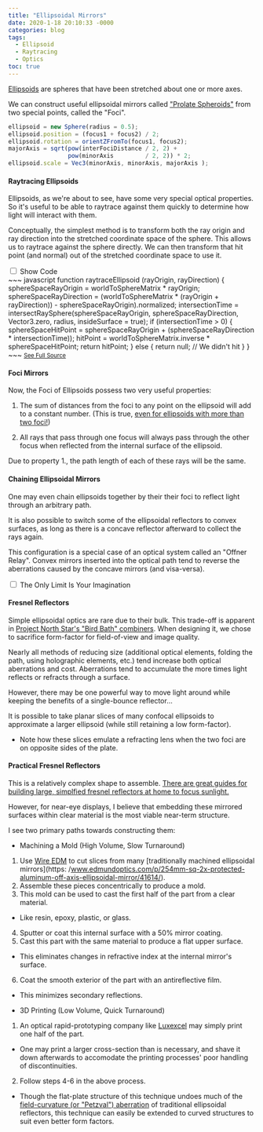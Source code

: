 ```yaml
---
title: "Ellipsoidal Mirrors"
date: 2020-1-18 20:10:33 -0000
categories: blog
tags:
  - Ellipsoid
  - Raytracing
  - Optics
toc: true
---
```


[Ellipsoids](https://en.wikipedia.org/wiki/Ellipsoid) are spheres that have been stretched about one or more axes.

We can construct useful ellipsoidal mirrors called ["Prolate Spheroids"](https://en.wikipedia.org/wiki/Spheroid#Prolate_spheroids) from two special points, called the "Foci".
<!-- Hide the Table of Contents (but keep the navigation :^) ... -->
<script type="text/javascript">
  document.getElementsByClassName('toc')[0].style.display = 'none';
</script>
<!-- Load the Three.js library, assorted helpers, and the actual line fitting script code... -->
<script type="text/javascript" src="../../assets/js/three.js"></script>
<script type="text/javascript" src="../../assets/js/DragControls.js"></script>
<script type="text/javascript" src="../../assets/js/OrbitControls.js"></script>
<script type="text/javascript" src="../../assets/js/IK/Environment.js"></script>
<script type="text/javascript" src="../../assets/js/Ellipsoids/Ellipsoid.js"></script>
<script type="text/javascript" src="../../assets/js/Ellipsoids/LineDrawer.js"></script>
<script type="text/javascript" src="../../assets/js/Ellipsoids/Projector.js"></script>
<script type="text/javascript" src="../../assets/js/Ellipsoids/EllipsoidRaytracer.js" config="0" orbit="enabled"></script>

~~~ javascript
ellipsoid = new Sphere(radius = 0.5);
ellipsoid.position = (focus1 + focus2) / 2;
ellipsoid.rotation = orientZFromTo(focus1, focus2);
majorAxis = sqrt(pow(interFociDistance / 2, 2) + 
                 pow(minorAxis         / 2, 2)) * 2;
ellipsoid.scale = Vec3(minorAxis, minorAxis, majorAxis );
~~~

#### Raytracing Ellipsoids 

Ellipsoids, as we're about to see, have some very special optical properties.  So it's useful to be able to raytrace against them quickly to determine how light will interact with them.

Conceptually, the simplest method is to transform both the ray origin and ray direction into the stretched coordinate space of the sphere.  This allows us to raytrace against the sphere directly.  We can then transform that hit point (and normal) out of the stretched coordinate space to use it.

<div class="togglebox">
  <input id="toggle2" type="checkbox" name="toggle" />
  <label for="toggle2">Show Code</label>
  <section id="content2" markdown="1" >
~~~ javascript
function raytraceEllipsoid (rayOrigin, rayDirection) {
  sphereSpaceRayOrigin    =  worldToSphereMatrix *  rayOrigin;
  sphereSpaceRayDirection = (worldToSphereMatrix * (rayOrigin + rayDirection)) - sphereSpaceRayOrigin).normalized;
  intersectionTime        = intersectRaySphere(sphereSpaceRayOrigin, sphereSpaceRayDirection, Vector3.zero, radius, insideSurface = true);
  if (intersectionTime > 0) {
    sphereSpaceHitPoint   = sphereSpaceRayOrigin + (sphereSpaceRayDirection * intersectionTime));
    hitPoint              = worldToSphereMatrix.inverse * sphereSpaceHitPoint;
    return hitPoint;
  } else {
    return null; // We didn't hit
  }
}
~~~
<a href="https://github.com/zalo/zalo.github.io/blob/master/assets/js/Ellipsoids/Ellipsoid.js#L60-L94"><small>See Full Source</small></a>
  </section>
</div>

#### Foci Mirrors 

Now, the Foci of Ellipsoids possess two very useful properties:

 1. The sum of distances from the foci to any point on the ellipsoid will add to a constant number.  (This is true, [even for ellipsoids with more than two foci!](https://en.wikipedia.org/wiki/N-ellipse))

 2. All rays that pass through one focus will always pass through the other focus when reflected from the internal surface of the ellipsoid.

<script type="text/javascript" src="../../assets/js/Ellipsoids/EllipsoidRaytracer.js" config="0" inverted="enabled" projector="enabled" projectorFoV="165" orbit="enabled"></script>

Due to property 1., the path length of each of these rays will be the same.

#### Chaining Ellipsoidal Mirrors 

One may even chain ellipsoids together by their their foci to reflect light through an arbitrary path.

<script type="text/javascript" src="../../assets/js/Ellipsoids/EllipsoidRaytracer.js" config="1" inverted="enabled" projector="enabled" projectorFoV="120" orbit="enabled"></script>

It is also possible to switch some of the ellipsoidal reflectors to convex surfaces, as long as there is a concave reflector afterward to collect the rays again.

<script type="text/javascript" src="../../assets/js/Ellipsoids/EllipsoidRaytracer.js" config="2" inverted="enabled" projector="enabled" projectorFoV="120" orbit="enabled"></script>

This configuration is a special case of an optical system called an "Offner Relay".  Convex mirrors inserted into the optical path tend to reverse the aberrations caused by the concave mirrors (and visa-versa).

<div class="togglebox">
  <input id="toggle1Long" type="checkbox" name="toggle" />
  <label for="toggle1Long">The Only Limit Is Your Imagination</label>
  <section id="content1Long" markdown="1" >
<script type="text/javascript" src="../../assets/js/Ellipsoids/EllipsoidRaytracer.js" config="3" inverted="enabled" projector="enabled" projectorFoV="120" orbit="enabled"></script>

<script type="text/javascript" src="../../assets/js/Ellipsoids/EllipsoidRaytracer.js" config="4" inverted="enabled" projector="enabled" projectorFoV="120" orbit="enabled"></script>
  </section>
</div>

#### Fresnel Reflectors 

Simple ellipsoidal optics are rare due to their bulk.  This trade-off is apparent in [Project North Star's "Bird Bath" combiners](http://blog.leapmotion.com/north-star-open-source/).  When designing it, we chose to sacrifice form-factor for field-of-view and image quality.

Nearly all methods of reducing size (additional optical elements, folding the path, using holographic elements, etc.) tend increase both optical aberrations and cost.  Aberrations tend to accumulate the more times light reflects or refracts through a surface.

However, there may be one powerful way to move light around while keeping the benefits of a single-bounce reflector...

<script type="text/javascript" src="../../assets/js/Ellipsoids/FresnelEllipsoid.js" orbit="enabled"></script>

It is possible to take planar slices of many confocal ellipsoids to approximate a larger ellipsoid (while still retaining a low form-factor).

* Note how these slices emulate a refracting lens when the two foci are on opposite sides of the plate.

#### Practical Fresnel Reflectors

This is a relatively complex shape to assemble.  [There are great guides for building large, simplfied fresnel reflectors at home to focus sunlight.](http://www.dr-iguana.com/prj_FlatPackMirror/index.html)

However, for near-eye displays, I believe that embedding these mirrored surfaces within clear material is the most viable near-term structure.

I see two primary paths towards constructing them:

* Machining a Mold (High Volume, Slow Turnaround)
 1. Use [Wire EDM](https://www.youtube.com/watch?v=pBueWfzb7P0) to cut slices from many [traditionally machined ellipsoidal mirrors](https: /www.edmundoptics.com/p/254mm-sq-2x-protected-aluminum-off-axis-ellipsoidal-mirror/41614/).  
 2. Assemble these pieces concentrically to produce a mold.
 3. This mold can be used to cast the first half of the part from a clear material.
  * Like resin, epoxy, plastic, or glass.
 
 4. Sputter or coat this internal surface with a 50% mirror coating.
 5. Cast this part with the same material to produce a flat upper surface.
  * This eliminates changes in refractive index at the internal mirror's surface.  
 
 6. Coat the smooth exterior of the part with an antireflective film.
  * This minimizes secondary reflections.

* 3D Printing (Low Volume, Quick Turnaround)
 1. An optical rapid-prototyping company like [Luxexcel](https://www.luxexcel.com/) may simply print one half of the part.  
  * One may print a larger cross-section than is necessary, and shave it down afterwards to accomodate the printing processes' poor handling of discontinuities.
 
 2. Follow steps 4-6 in the above process.


* Though the flat-plate structure of this technique undoes much of the [field-curvature (or "Petzval") aberration](https://en.wikipedia.org/wiki/Petzval_field_curvature) of traditional ellipsoidal reflectors, this technique can easily be extended to curved structures to suit even better form factors.
